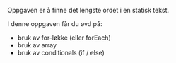 Oppgaven er å finne det lengste ordet i en statisk tekst.

I denne oppgaven får du øvd på:

- bruk av for-løkke (eller forEach)
- bruk av array
- bruk av conditionals (if / else)
